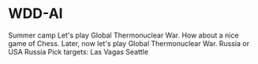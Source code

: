 # WDD-AI
Summer camp
Let's play Global Thermonuclear War.
How about a nice game of Chess.
Later, now let's play Global Thermonuclear War.
Russia or USA
Russia
Pick targets:
Las Vagas
Seattle